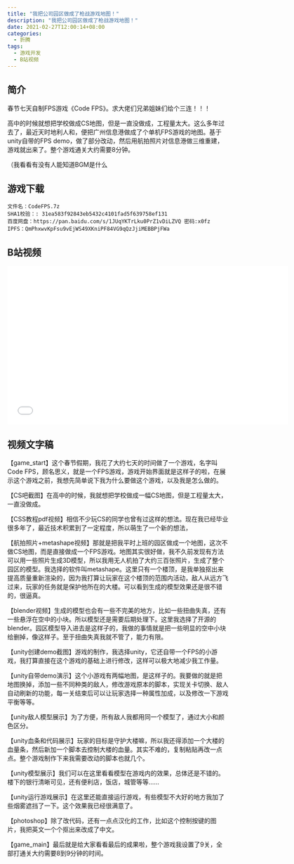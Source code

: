```yaml
---
title: "我把公司园区做成了枪战游戏地图！"
description: "我把公司园区做成了枪战游戏地图！"
date: 2021-02-27T12:00:14+08:00
categories:
  - 折腾
tags:
  - 游戏开发
  - B站视频
---
```


## 简介

春节七天自制FPS游戏《Code FPS》。求大佬们兄弟姐妹们给个三连！！！

高中的时候就想把学校做成CS地图，但是一直没做成，工程量太大。这么多年过去了，最近天时地利人和，便把广州信息港做成了个单机FPS游戏的地图。基于unity自带的FPS demo，做了部分改动，然后用航拍照片对信息港做三维重建，游戏就出来了。整个游戏通关大约需要8分钟。

（我看看有没有人能知道BGM是什么

## 游戏下载

```
文件名：CodeFPS.7z
SHA1校验：: 31ea583f92843eb5432c4101fad5f639758ef131
百度网盘：https://pan.baidu.com/s/1JUqYKTrLku0PrZ1vDiLZVQ 密码:x0fz
IPFS：QmPhxwvKpFsu9vEjWS49XKniPF84VG9qQzJjiMEBBPjFWa
```

## B站视频

<iframe style="height:360px;width:640px" src="//player.bilibili.com/player.html?aid=756901737&bvid=BV1xr4y1A7hg&cid=303476439&page=1&autoplay=0" scrolling="no" border="0" frameborder="no" framespacing="0" allowfullscreen="true"> </iframe>

## 视频文字稿

【game_start】这个春节假期，我花了大约七天的时间做了一个游戏，名字叫 Code FPS，顾名思义，就是一个FPS游戏，游戏开始界面就是这样子的啦，在展示这个游戏之前，我想先简单说下我为什么要做这个游戏，以及我是怎么做的。

【CS吧截图】在高中的时候，我就想把学校做成一幅CS地图，但是工程量太大，一直没做成。

【CSS教程pdf视频】相信不少玩CS的同学也曾有过这样的想法。现在我已经毕业很多年了，最近技术积累到了一定程度，所以萌生了一个新的想法，

【航拍照片+metashape视频】那就是把我平时上班的园区做成一个地图，这次不做CS地图，而是直接做成一个FPS游戏。地图其实很好做，我不久前发现有方法可以用一些照片生成3D模型，所以我用无人机拍了大约三百张照片，生成了整个园区的模型。我选择的软件叫metashape。这里只有一个楼顶，是我单独抠出来提高质量重新渲染的，因为我打算让玩家在这个楼顶的范围内活动，敌人从远方飞过来，玩家的任务就是保护他所在的大楼。可以看到生成的模型效果还是很不错的，很逼真。

【blender视频】生成的模型也会有一些不完美的地方，比如一些扭曲失真，还有一些悬浮在空中的小块。所以模型还是需要后期处理下。这里我选择了开源的blender。园区模型导入进去是这样子的，我做的事情就是把一些明显的空中小块给删掉，像这样子。至于扭曲失真我就不管了，能力有限。

【unity创建demo截图】游戏的制作，我选择unity，它还自带一个FPS的小游戏，我打算直接在这个游戏的基础上进行修改，这样可以极大地减少我工作量。

【unity自带demo演示】这个小游戏有两幅地图，是这样子的。我要做的就是把地图换掉，添加一些不同种类的敌人，修改游戏原本的脚本，实现关卡切换、敌人自动刷新的功能，每一关结束后可以让玩家选择一种属性加成，以及修改一下游戏平衡等等。

【unity敌人模型展示】为了方便，所有敌人我都用同一个模型了，通过大小和颜色区分。

【unity血条和代码展示】玩家的目标是守护大楼嘛，所以我还得添加一个大楼的血量条，然后新加一个脚本去控制大楼的血量。其实不难的，复制粘贴再改一点点。整个游戏制作下来我需要改动的脚本也就几个。

【unity模型展示】我们可以在这里看看模型在游戏内的效果，总体还是不错的。楼下的银行清晰可见，还有便利店，饭店，城管等等……

【unity运行游戏展示】在这里还能直接运行游戏，有些模型不大好的地方我加了些烟雾遮挡了一下。这个效果我已经很满意了。

【photoshop】除了改代码，还有一点点汉化的工作，比如这个控制按键的图片，我把英文一个个抠出来改成了中文。

【game_main】最后就是给大家看看最后的成果啦，整个游戏我设置了9关，全部打通关大约需要8到9分钟的时间。